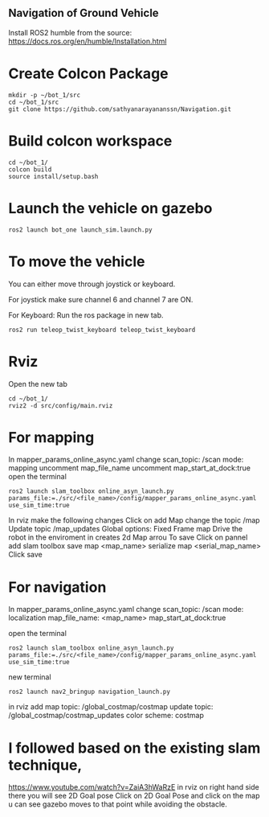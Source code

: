 ## Navigation of Ground Vehicle  
Install ROS2 humble from the source: https://docs.ros.org/en/humble/Installation.html
# Create Colcon Package
```
mkdir -p ~/bot_1/src
cd ~/bot_1/src
git clone https://github.com/sathyanarayananssn/Navigation.git
```
# Build colcon workspace
```
cd ~/bot_1/
colcon build
source install/setup.bash
```
# Launch the vehicle on gazebo
```
ros2 launch bot_one launch_sim.launch.py
```
# To move the vehicle
You can either move through joystick or keyboard.

For joystick make sure channel 6 and channel 7 are ON.

For Keyboard: Run the ros package in new tab.
```
ros2 run teleop_twist_keyboard teleop_twist_keyboard
```

# Rviz 
Open the new tab
```
cd ~/bot_1/
rviz2 -d src/config/main.rviz
```
# For mapping
In mapper_params_online_async.yaml
change scan_topic: /scan
mode: mapping
uncomment map_file_name
uncomment map_start_at_dock:true
open the terminal
```
ros2 launch slam_toolbox online_asyn_launch.py params_file:=./src/<file_name>/config/mapper_params_online_async.yaml use_sim_time:true
```
In rviz make the following changes
Click on add 
Map
change the topic /map
Update topic /map_updates
Global options: 
Fixed Frame map
Drive the robot in the enviroment in creates 2d Map arrou
To save
Click on pannel add slam toolbox
save map <map_name>
serialize map <serial_map_name>
Click save
# For navigation
In mapper_params_online_async.yaml
change scan_topic: /scan
mode: localization
map_file_name: <map_name>
map_start_at_dock:true

open the terminal
```
ros2 launch slam_toolbox online_asyn_launch.py params_file:=./src/<file_name>/config/mapper_params_online_async.yaml use_sim_time:true
```
new terminal
```
ros2 launch nav2_bringup navigation_launch.py
```
in rviz
add map
topic: /global_costmap/costmap
update topic: /global_costmap/costmap_updates
color scheme: costmap
# I followed based on the existing slam technique,
https://www.youtube.com/watch?v=ZaiA3hWaRzE
in rviz on right hand side there you will see 2D Goal pose
Click on 2D Goal Pose and click on the map u can see gazebo moves to that point while avoiding the obstacle.


